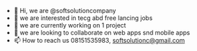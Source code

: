 - 👋 Hi, we are @softsolutioncompany
- 👀 we are interested in tecg abd free lancing jobs
- 🌱 we are currently working on 1 project
- 💞️ we are looking to collaborate on web apps snd mobile apps
- 📫 How to reach us 08151535983, softsolutionc@gmail.com

<!---
softsolutioncompany/softsolutioncompany is a ✨ special ✨ repository because its `README.md` (this file) appears on your GitHub profile.
You can click the Preview link to take a look at your changes.
--->
